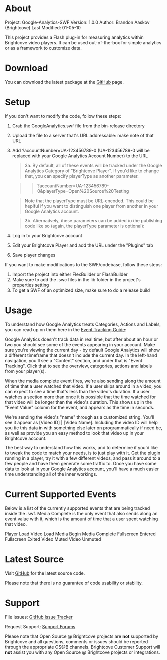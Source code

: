 About
=====

Project: Google-Analytics-SWF
Version: 1.0.0
Author: Brandon Aaskov (Brightcove)
Last Modified: 01-05-10

This project provides a Flash plug-in for measuring analytics within
Brightcove video players. It can be used out-of-the-box for simple
analytics or as a framework to customize data.


Download
========

You can download the latest package at the
[GitHub](http://github.com/brightcoveos/Google-Analytics-SWF) page.


Setup
=====

If you don't want to modify the code, follow these steps:

1.	Grab the GoogleAnalytics.swf file from the bin-release directory
2.	Upload the file to a server that's URL addressable: make note of that URL
3.	Add ?accountNumber=UA-123456789-0 (UA-123456789-0 will be replaced with your Google Analytics 
Account Number) to the URL

	>3a.	By default, all of these events will be tracked under the Google Analytics Category of "Brightcove Player". If you'd like to change that, you can specify playerType as another parameter. 
	
	>>?accountNumber=UA-123456789-0&playerType=Open%20Source%20Testing
		
	>Note that the playerType must be URL-encoded. This could be heplful if you want to distinguish 
	>one player from another in your Google Analytics account.
	
	>3b.	Alternatively, these parameters can be added to the publishing code like so (again, the playerType parameter is optional):
		
	<param name="accountNumber" value="UA-123456789-0" />
	<param name="playerType" value="Open%20Source%20Testing" />

4.	Log in to your Brightcove account
5.	Edit your Brightcove Player and add the URL under the "Plugins" tab
6.	Save player changes
	
If you want to make modifications to the SWF/codebase, follow these steps:

1.	Import the project into either FlexBuilder or FlashBuilder
2.	Make sure to add the .swc files in the lib folder in the project's properties setting	
3.	To get a SWF of an optimized size, make sure to do a release build


Usage
=====
To understand how Google Analytics treats Categories, Actions and Labels, you can read up on them here in the [Event Tracking Guide](http://code.google.com/apis/analytics/docs/tracking/eventTrackerGuide.html):

Google Analytics doesn't track data in real time, but after about an hour or two you should see some of the events appearing in your 
account. Make sure you're viewing the current day - by default Google Analytics will show a different timeframe that doesn't include 
the current day. In the left-hand navigation, you'll see a "Content" section, and under that is "Event Tracking". Click that to see the 
overview, categories, actions and labels from your player(s).

When the media complete event fires, we're also sending along the amount of time that a user watched that video. If a user skips 
around in a video, you can expect to see a time that's less than the video's duration. If a user watches a section more than once it 
is possible that the time watched for that video will be longer than the video's duration. This shows up in the "Event Value" column 
for the event, and appears as the time in seconds. 

We're sending the video's "name" through as a customized string. You'll see it appear as [Video ID] | [Video Name]. Including the 
video ID will help you tie this data in with something else later on programmatically if need be, as well as provide you an easy 
method to look that video up in your Brightcove account.

The best way to understand how this works, and to determine if you'd like to tweak the code to match your needs, is to just play 
with it. Get the plugin running in a player, try it with a few different videos, and pass it around to a few people and have them 
generate some traffic to. Once you have some data to look at in your Google Analytics account, you'll have a much easier time 
understanding all of the inner workings.


Current Supported Events
========================
Below is a list of the currently supported events that are being tracked inside the .swf. Media Complete is the only event that also 
sends along an event value with it, which is the amount of time that a user spent watching that video. 

Player Load
Video Load
Media Begin
Media Complete
Fullscreen Entered
Fullscreen Exited
Video Muted
Video Unmuted


Latest Source
=============

Visit [GitHub](http://github.com/brightcoveos/Google-Analytics-SWF) for the
latest source code.

Please note that there is no guarantee of code usability or stability.

Support
=======

File Issues: [GitHub Issue Tracker](http://github.com/brightcoveos/Google-Analytics-SWF/issues/)

Request Support: [Support Forums](http://opensource.brightcove.com/forum/)

Please note that Open Source @ Brightcove projects are **not** supported by
Brightcove and all questions, comments or issues should be reported through
the appropriate OS@B channels. Brightcove Customer Support will **not**
assist you with any Open Source @ Brightcove projects or integrations.